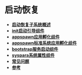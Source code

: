 # 启动恢复



- **[启动恢复子系统概述](subsys-boot-overview.md)**
- **[init启动引导组件](subsys-boot-init.md)**
- **[appspawn应用孵化组件](subsys-boot-appspawn.md)**
- **[appspawn标准系统应用孵化组件](subsys-boot-appspawn-standard.md)**  
- **[bootstrap服务启动组件](subsys-boot-bootstrap.md)**
- **[syspara系统属性组件](subsys-boot-syspara.md)**
- **[常见问题](subsys-boot-faqs.md)**
- **[参考](subsys-boot-ref.md)**